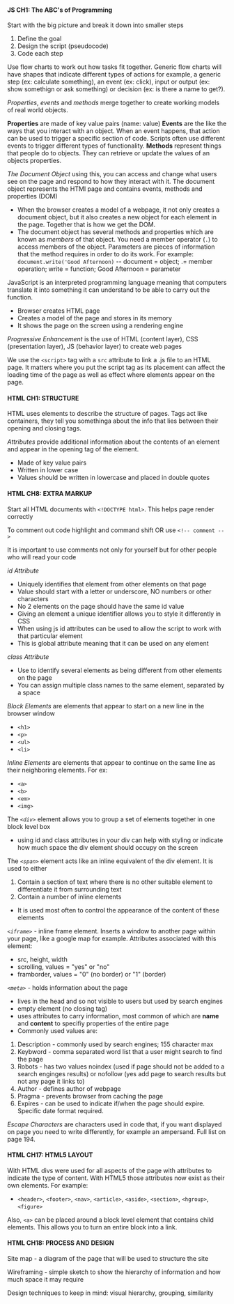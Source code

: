#### JS CH1: The ABC's of Programming

Start with the big picture and break it down into smaller steps
1. Define the goal
1. Design the script (pseudocode)
1. Code each step 

Use flow charts to work out how tasks fit together.  Generic flow charts will have shapes that indicate different types of actions for example, a generic step (ex: calculate something), an event (ex: click), input or output (ex: show somethign or ask something) or decision (ex: is there a name to get?). 

*Properties*, *events* and *methods* merge together to create working models of real world objects.

**Properties** are made of key value pairs (name: value)
**Events** are the like the ways that you interact with an object.  When an event happens, that action can be used to trigger a specific section of code. Scripts often use different events to trigger different types of functionality. 
**Methods** represent things that people do to objects. They can retrieve or update the values of an objects properties.

*The Document Object* using this, you can access and change what users see on the page and respond to how they interact with it.  The document object represents the HTMl page and contains events, methods and properties (DOM)
- When the browser creates a model of a webpage, it not only creates a document object, but it also creates a new object for each element in the page.  Together that is how we get the DOM. 
- The document object has several methods and properties which are known as *members* of that object.  You need a member operator (`.`) to access members of the object.  Parameters are pieces of information that the method requires in order to do its work. For example: 
`document.write('Good Afternoon)` -- document = object; .= member operation; write = function; Good Afternoon = parameter

JavaScript is an interpreted programming language meaning that computers translate it into something it can understand to be able to carry out the function. 
- Browser creates HTML page
- Creates a model of the page and stores in its memory 
- It shows the page on the screen using a rendering engine 

*Progressive Enhancement* is the use of HTML (content layer), CSS (presentation layer), JS (behavior layer) to create web pages

We use the `<script>` tag with a `src` attribute to link a .js file to an HTML page.  It matters where you put the script tag as its placement can affect the loading time of the page as well as effect where elements appear on the page. 

#### HTML CH1: STRUCTURE 
HTML uses elements to describe the structure of pages.  Tags act like containers, they tell you somethinga about the info that lies between their opening and closing tags. 

*Attributes* provide additional information about the contents of an element and appear in the opening tag of the element. 
- Made of key value pairs 
- Written in lower case
- Values should be written in lowercase and placed in double quotes

#### HTML CH8: EXTRA MARKUP
Start all HTML documents with `<!DOCTYPE html>`. This helps page render correctly 

To comment out code highlight and command shift OR use `<!-- comment -->`

It is important to use comments not only for yourself but for other people who will read your code 

*id Attribute* 
- Uniquely identifies that element from other elements on that page 
- Value should start with a letter or underscore, NO numbers or other characters 
- No 2 elements on the page should have the same id value
- Giving an element a unique identifier allows you to style it differently in CSS
- When using js id attributes can be used to allow the script to work with that particular element 
- This is  global attribute meaning that it can be used on any element 

*class Attribute* 
- Use to identify several elements as being different from other elements on the page
- You can assign multiple class names to the same element, separated by a space

*Block Elements* are elements that appear to start on a new line in the browser window
- `<h1>`
- `<p>`
- `<ul>`
- `<li>`

*Inline Elements* are elements that appear to continue on the same line as their neighboring elements.  For ex: 
- `<a>`
- `<b>`
- `<em>`
- `<img>`

The *`<div>`* element allows you to group a set of elements together in one block level box 
- using id and class attributes in your div can help with styling or indicate how much space the div element should occupy on the screen 

The *`<span>`* element acts like an inline equivalent of the div element.  It is used to either 
1. Contain a section of text where there is no other suitable element to differentiate it from surrounding text
1. Contain a number of inline elements 
- It is used most often to control the appearance of the content of these elements 

*`<iframe>`* - inline frame element.  Inserts a window to another page within your page, like a google map for example. Attributes associated with this element: 
- src, height, width 
- scrolling, values = "yes" or "no" 
- framborder, values = "0" (no border) or "1" (border)

*`<meta>`* - holds information about the page 
- lives in the head and so not visible to users but used by search engines 
- empty element (no closing tag)
- uses attributes to carry information, most common of which are **name** and **content** to specifiy properties of the entire page 
- Commonly used values are: 
1. Description - commonly used by search engines; 155 character max 
1. Keybword - comma separated word list that a user might search to find the page 
1. Robots - has two values noindex (used if page should not be added to a search enginges results) or nofollow (yes add page to search results but not any page it links to)
1. Author - defines author of webpage 
1. Pragma - prevents browser from caching the page 
1. Expires - can be used to indicate if/when the page should expire.  Specific date format required. 

*Escape Characters* are characters used in code that, if you want displayed on page you need to write differently, for example an ampersand. Full list on page 194. 

#### HTML CH17: HTML5 LAYOUT
With HTML divs were used for all aspects of the page with attributes to indicate the type of content.  With HTML5 those attributes now exist as their own elements. For example: 
- `<header>`, `<footer>`, `<nav>`, `<article>`, `<aside>`, `<section>`, `<hgroup>`, `<figure>`

Also, `<a>` can be placed around a block level element that contains child elements.  This allows you to turn an entire block into a link. 

#### HTML CH18: PROCESS AND DESIGN
Site map - a diagram of the page that will be used to structure the site

Wireframing - simple sketch to show the hierarchy of information and how much space it may require 

Design techniques to keep in mind: visual hierarchy, grouping, similarity 